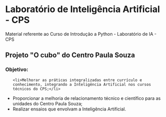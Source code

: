 # Laboratório de Inteligência Artificial - CPS
Material referente ao Curso de Introdução a Python - Laboratório de IA - CPS
<h2> Projeto "O cubo" do Centro Paula Souza</h2>
<h3>Objetivo:</h3>

  <ul>

    <li>Melhorar as práticas integralizadas entre currículo e conhecimento, integrando a Inteligência Artificial nos cursos técnicos do CPS;</li>
   <li> Proporcionar a melhoria de relacionamento técnico e científico para as unidades do Centro Paula Souza;</li>
    <li>Realizar ensaios que envolvam a Inteligência Artificial.</li>
  
  </ul>


